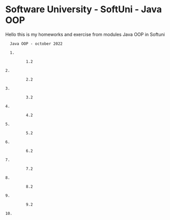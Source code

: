 # Software University - SoftUni - Java OOP

Hello this is my homeworks and exercise from modules Java OOP in Softuni



      Java OOP - october 2022
  
      1. 
  
             1.2 
  
    2. 
    
             2.2 
  
    3. 
  
             3.2 
        
    4.
  
             4.2 
  
    5. 
  
             5.2
      
    6. 
  
             6.2 
  
    7. 
  
             7.2 
        
    8. 
  
             8.2 
        
    9. 
  
             9.2 
        
    10. 
